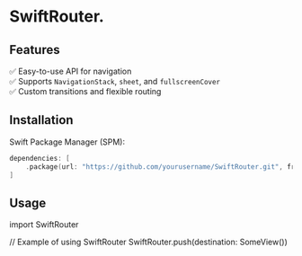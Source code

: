 SwiftRouter.
=====

## Features  
✅ Easy-to-use API for navigation  
✅ Supports `NavigationStack`, `sheet`, and `fullscreenCover`  
✅ Custom transitions and flexible routing  

## Installation  
Swift Package Manager (SPM):  
```swift
dependencies: [
    .package(url: "https://github.com/yourusername/SwiftRouter.git", from: "1.0.0")
]
```

## Usage
import SwiftRouter

// Example of using SwiftRouter
SwiftRouter.push(destination: SomeView())
